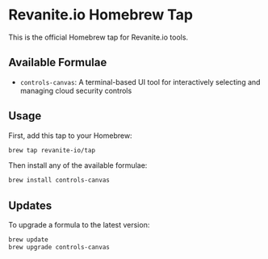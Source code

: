 # Revanite.io Homebrew Tap

This is the official Homebrew tap for Revanite.io tools.

## Available Formulae

- `controls-canvas`: A terminal-based UI tool for interactively selecting and managing cloud security controls

## Usage

First, add this tap to your Homebrew:

```bash
brew tap revanite-io/tap
```

Then install any of the available formulae:

```bash
brew install controls-canvas
```

## Updates

To upgrade a formula to the latest version:

```bash
brew update
brew upgrade controls-canvas
``` 